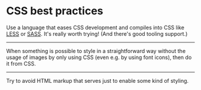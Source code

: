 # CSS best practices



Use a language that eases CSS development and compiles into CSS like [LESS](http://lesscss.org/) or [SASS](http://sass-lang.com/). It's really worth trying! (And there's good tooling support.)

----------

When something is possible to style in a straightforward way without the usage of images by only using CSS (even e.g. by using font icons), then do it from CSS.

----------

Try to avoid HTML markup that serves just to enable some kind of styling.